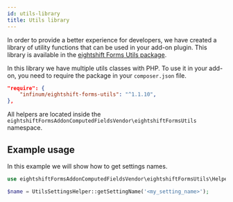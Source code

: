 ```yaml
---
id: utils-library
title: Utils library
---
```


In order to provide a better experience for developers, we have created a library of utility functions that can be used in your add-on plugin. This library is available in the [eightshift Forms Utils package](https://github.com/infinum/eightshift-forms-utils).

In this library we have multiple utils classes with PHP. To use it in your add-on, you need to require the package in your `composer.json` file.

```json
"require": {
	"infinum/eightshift-forms-utils": "^1.1.10",
},
```

All helpers are located inside the `eightshiftFormsAddonComputedFieldsVendor\eightshiftFormsUtils` namespace.

## Example usage

In this example we will show how to get settings names.

```php
use eightshiftFormsAddonComputedFieldsVendor\eightshiftFormsUtils\Helpers\UtilsSettingsHelper;

$name = UtilsSettingsHelper::getSettingName('<my_setting_name>');
```
